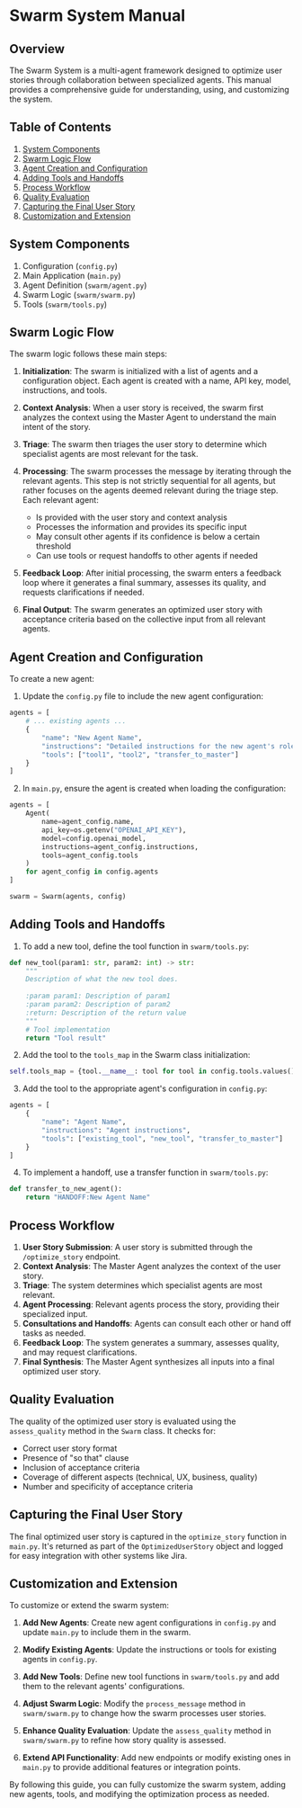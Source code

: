 # Swarm System Manual

## Overview

The Swarm System is a multi-agent framework designed to optimize user stories through collaboration between specialized agents. This manual provides a comprehensive guide for understanding, using, and customizing the system.

## Table of Contents

1. [System Components](#system-components)
2. [Swarm Logic Flow](#swarm-logic-flow)
3. [Agent Creation and Configuration](#agent-creation-and-configuration)
4. [Adding Tools and Handoffs](#adding-tools-and-handoffs)
5. [Process Workflow](#process-workflow)
6. [Quality Evaluation](#quality-evaluation)
7. [Capturing the Final User Story](#capturing-the-final-user-story)
8. [Customization and Extension](#customization-and-extension)

## System Components

1. Configuration (`config.py`)
2. Main Application (`main.py`)
3. Agent Definition (`swarm/agent.py`)
4. Swarm Logic (`swarm/swarm.py`)
5. Tools (`swarm/tools.py`)

## Swarm Logic Flow

The swarm logic follows these main steps:

1. **Initialization**: The swarm is initialized with a list of agents and a configuration object. Each agent is created with a name, API key, model, instructions, and tools.

2. **Context Analysis**: When a user story is received, the swarm first analyzes the context using the Master Agent to understand the main intent of the story.

3. **Triage**: The swarm then triages the user story to determine which specialist agents are most relevant for the task.

4. **Processing**: The swarm processes the message by iterating through the relevant agents. This step is not strictly sequential for all agents, but rather focuses on the agents deemed relevant during the triage step. Each relevant agent:
   - Is provided with the user story and context analysis
   - Processes the information and provides its specific input
   - May consult other agents if its confidence is below a certain threshold
   - Can use tools or request handoffs to other agents if needed

5. **Feedback Loop**: After initial processing, the swarm enters a feedback loop where it generates a final summary, assesses its quality, and requests clarifications if needed.

6. **Final Output**: The swarm generates an optimized user story with acceptance criteria based on the collective input from all relevant agents.

## Agent Creation and Configuration

To create a new agent:

1. Update the `config.py` file to include the new agent configuration:

```python
agents = [
    # ... existing agents ...
    {
        "name": "New Agent Name",
        "instructions": "Detailed instructions for the new agent's role and responsibilities.",
        "tools": ["tool1", "tool2", "transfer_to_master"]
    }
]
```

2. In `main.py`, ensure the agent is created when loading the configuration:

```python
agents = [
    Agent(
        name=agent_config.name,
        api_key=os.getenv("OPENAI_API_KEY"),
        model=config.openai_model,
        instructions=agent_config.instructions,
        tools=agent_config.tools
    )
    for agent_config in config.agents
]

swarm = Swarm(agents, config)
```

## Adding Tools and Handoffs

1. To add a new tool, define the tool function in `swarm/tools.py`:

```python
def new_tool(param1: str, param2: int) -> str:
    """
    Description of what the new tool does.
    
    :param param1: Description of param1
    :param param2: Description of param2
    :return: Description of the return value
    """
    # Tool implementation
    return "Tool result"
```

2. Add the tool to the `tools_map` in the Swarm class initialization:

```python
self.tools_map = {tool.__name__: tool for tool in config.tools.values()}
```

3. Add the tool to the appropriate agent's configuration in `config.py`:

```python
agents = [
    {
        "name": "Agent Name",
        "instructions": "Agent instructions",
        "tools": ["existing_tool", "new_tool", "transfer_to_master"]
    }
]
```

4. To implement a handoff, use a transfer function in `swarm/tools.py`:

```python
def transfer_to_new_agent():
    return "HANDOFF:New Agent Name"
```

## Process Workflow

1. **User Story Submission**: A user story is submitted through the `/optimize_story` endpoint.
2. **Context Analysis**: The Master Agent analyzes the context of the user story.
3. **Triage**: The system determines which specialist agents are most relevant.
4. **Agent Processing**: Relevant agents process the story, providing their specialized input.
5. **Consultations and Handoffs**: Agents can consult each other or hand off tasks as needed.
6. **Feedback Loop**: The system generates a summary, assesses quality, and may request clarifications.
7. **Final Synthesis**: The Master Agent synthesizes all inputs into a final optimized user story.

## Quality Evaluation

The quality of the optimized user story is evaluated using the `assess_quality` method in the `Swarm` class. It checks for:

- Correct user story format
- Presence of "so that" clause
- Inclusion of acceptance criteria
- Coverage of different aspects (technical, UX, business, quality)
- Number and specificity of acceptance criteria

## Capturing the Final User Story

The final optimized user story is captured in the `optimize_story` function in `main.py`. It's returned as part of the `OptimizedUserStory` object and logged for easy integration with other systems like Jira.

## Customization and Extension

To customize or extend the swarm system:

1. **Add New Agents**: Create new agent configurations in `config.py` and update `main.py` to include them in the swarm.

2. **Modify Existing Agents**: Update the instructions or tools for existing agents in `config.py`.

3. **Add New Tools**: Define new tool functions in `swarm/tools.py` and add them to the relevant agents' configurations.

4. **Adjust Swarm Logic**: Modify the `process_message` method in `swarm/swarm.py` to change how the swarm processes user stories.

5. **Enhance Quality Evaluation**: Update the `assess_quality` method in `swarm/swarm.py` to refine how story quality is assessed.

6. **Extend API Functionality**: Add new endpoints or modify existing ones in `main.py` to provide additional features or integration points.

By following this guide, you can fully customize the swarm system, adding new agents, tools, and modifying the optimization process as needed.
